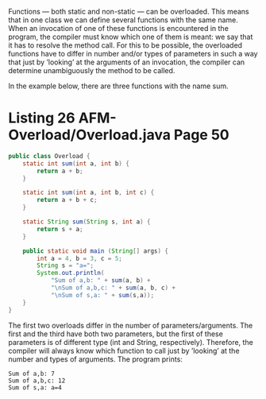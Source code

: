 Functions — both static and non-static — can be overloaded. This means that in one class we can define several functions with the same name. When an invocation of one of these functions is encountered in the program, the compiler must know which one of them is meant: we say that it has to resolve the method call. For this to be possible, the overloaded functions have to differ in number and/or types of parameters in such a way that just by ’looking’ at the arguments of an invocation, the compiler can determine unambiguously the method to be called.

In the example below, there are three functions with the name sum.

# Listing 26 AFM-Overload/Overload.java Page 50

```java
public class Overload {
    static int sum(int a, int b) {
        return a + b;
    }

    static int sum(int a, int b, int c) {
        return a + b + c;
    }

    static String sum(String s, int a) {
        return s + a;
    }

    public static void main (String[] args) {
        int a = 4, b = 3, c = 5;
        String s = "a=";
        System.out.println(
            "Sum of a,b: " + sum(a, b) +
            "\nSum of a,b,c: " + sum(a, b, c) +
            "\nSum of s,a: " + sum(s,a));
    }
}
```
The first two overloads differ in the number of parameters/arguments. The first and the third have both two parameters, but the first of these parameters is of different type (int and String, respectively). Therefore, the compiler will always know which function to call just by ’looking’ at the number and types of arguments. The program prints:

```
Sum of a,b: 7
Sum of a,b,c: 12
Sum of s,a: a=4
```
